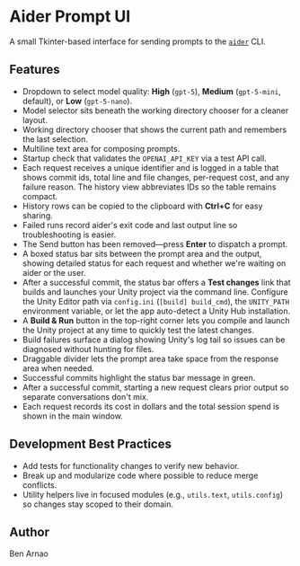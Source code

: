 # Aider Prompt UI

A small Tkinter-based interface for sending prompts to the [`aider`](https://github.com/paul-gauthier/aider) CLI.

## Features
- Dropdown to select model quality: **High** (`gpt-5`), **Medium** (`gpt-5-mini`, default), or **Low** (`gpt-5-nano`).
- Model selector sits beneath the working directory chooser for a cleaner layout.
- Working directory chooser that shows the current path and remembers the last selection.
- Multiline text area for composing prompts.
- Startup check that validates the `OPENAI_API_KEY` via a test API call.
- Each request receives a unique identifier and is logged in a table that shows commit ids, total line and file changes, per-request cost, and any failure reason. The history view abbreviates IDs so the table remains compact.
- History rows can be copied to the clipboard with **Ctrl+C** for easy sharing.
- Failed runs record aider's exit code and last output line so troubleshooting is easier.
- The Send button has been removed—press **Enter** to dispatch a prompt.
- A boxed status bar sits between the prompt area and the output, showing detailed status for each request and whether we're waiting on aider or the user.
- After a successful commit, the status bar offers a **Test changes** link that builds and launches your Unity project via the command line. Configure the Unity Editor path via `config.ini` (`[build] build_cmd`), the `UNITY_PATH` environment variable, or let the app auto-detect a Unity Hub installation.
- A **Build & Run** button in the top-right corner lets you compile and launch the Unity project at any time to quickly test the latest changes.
- Build failures surface a dialog showing Unity's log tail so issues can be diagnosed without hunting for files.
- Draggable divider lets the prompt area take space from the response area when needed.
- Successful commits highlight the status bar message in green.
- After a successful commit, starting a new request clears prior output so separate conversations don't mix.
- Each request records its cost in dollars and the total session spend is shown in the main window.

## Development Best Practices

- Add tests for functionality changes to verify new behavior.
- Break up and modularize code where possible to reduce merge conflicts.
- Utility helpers live in focused modules (e.g., `utils.text`, `utils.config`)
  so changes stay scoped to their domain.

## Author
Ben Arnao
